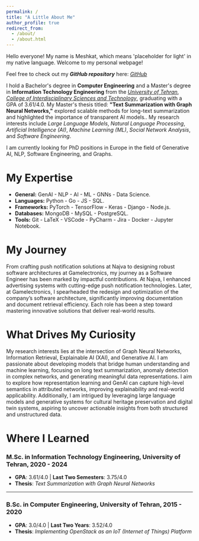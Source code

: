 ```yaml
---
permalink: /
title: "A Little About Me"
author_profile: true
redirect_from:
  - /about/
  - /about.html
---
```


Hello everyone! My name is Meshkat, which means 'placeholder for light' in my native language. Welcome to my personal webpage!

Feel free to check out my **_GitHub repository_** here: [_GitHub_](https://github.com/meshkatshb)

I hold a Bachelor's degree in **Computer Engineering** and a Master's degree in **Information Technology Engineering** from the [_University of Tehran_](https://ut.ac.ir), [_College of Interdisciplinary Sciences and Technology_](https://cist.ut.ac.ir), graduating with a GPA of 3.61/4.0. My Master's thesis titled: **"Text Summarization with Graph Neural Networks,"** explored scalable methods for long-text summarization and highlighted the importance of transparent AI models.. My research interests include _Large Language Models_, _Natural Language Processing_, _Artificial Intelligence (AI)_, _Machine Learning (ML)_, _Social Network Analysis_, and _Software Engineering_.

I am currently looking for PhD positions in Europe in the field of Generative AI, NLP, Software Engineering, and Graphs.

# My Expertise

- **General:** GenAI - NLP - AI - ML - GNNs - Data Science.
- **Languages:** Python - Go - JS - SQL.
- **Frameworks:** PyTorch - TensorFlow - Keras - Django - Node.js.
- **Databases:** MongoDB - MySQL - PostgreSQL.
- **Tools:** Git - LaTeX - VSCode - PyCharm - Jira - Docker - Jupyter Notebook.

# My Journey

From crafting push notification solutions at Najva to designing robust software architectures at Gamelectronics, my journey as a Software Engineer has been marked by impactful contributions. At Najva, I enhanced advertising systems with cutting-edge push notification technologies. Later, at Gamelectronics, I spearheaded the redesign and optimization of the company’s software architecture, significantly improving documentation and document retrieval efficiency. Each role has been a step toward mastering innovative solutions that deliver real-world results.

# What Drives My Curiosity

My research interests lies at the intersection of Graph Neural Networks, Information Retrieval, Explainable AI (XAI), and Generative AI. I am passionate about developing models that bridge human understanding and machine learning, focusing on long text summarization, anomaly detection in complex networks, and generating meaningful data representations. I aim to explore how representation learning and GenAI can capture high-level semantics in attributed networks, improving explainability and real-world applicability. Additionally, I am intrigued by leveraging large language models and generative systems for cultural heritage preservation and digital twin systems, aspiring to uncover actionable insights from both structured and unstructured data.

# Where I Learned

### M.Sc. in Information Technology Engineering, University of Tehran, 2020 - 2024

- **GPA**: 3.61/4.0 | **Last Two Semesters**: 3.75/4.0
- **Thesis**: _Text Summarization with Graph Neural Networks_

---

### B.Sc. in Computer Engineering, University of Tehran, 2015 - 2020

- **GPA**: 3.0/4.0 | **Last Two Years**: 3.52/4.0
- **Thesis**: _Implementing OpenStack as an IoT (Internet of Things) Platform_

